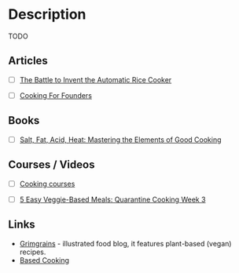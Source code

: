 # Description

TODO


## Articles

- [ ] [The Battle to Invent the Automatic Rice Cooker](https://www.atlasobscura.com/articles/rice-cooker-history)
- [ ] [Cooking For Founders](https://tylertringas.com/cooking-for-founders/)


## Books

- [ ] [Salt, Fat, Acid, Heat: Mastering the Elements of Good Cooking](https://www.goodreads.com/book/show/30753841)


## Courses / Videos

- [ ] [Cooking courses](https://rouxbe.com/cooking-courses)
- [ ] [5 Easy Veggie-Based Meals: Quarantine Cooking Week 3](https://youtu.be/u0n7RP5SssM)


## Links

- [Grimgrains](https://grimgrains.com/site/home.html) - illustrated food blog, it features plant-based (vegan) recipes.
- [Based Cooking](https://based.cooking/)
